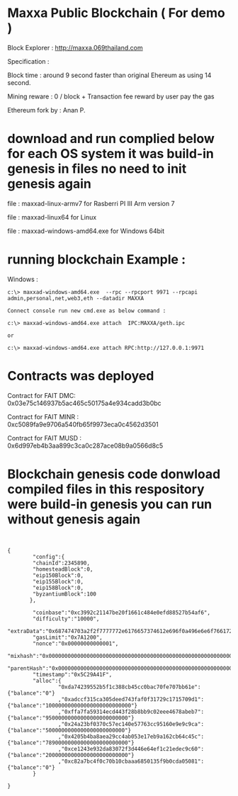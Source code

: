 # Maxxa Public Blockchain ( For demo )

Block Explorer : http://maxxa.069thailand.com 

Specification :

Block time : around 9 second faster than original Ehereum as using 14 second.

Mining reware : 0 / block + Transaction fee reward by user pay the gas


Ethereum fork by : Anan P.

# download and run complied below for each OS system it was build-in genesis in files no need to init genesis again 

file : maxxad-linux-armv7	for Rasberri PI III Arm version 7

file : maxxad-linux64      for Linux

file : maxxad-windows-amd64.exe  for Windows 64bit


# running blockchain Example : 

Windows : 

```
c:\> maxxad-windows-amd64.exe  --rpc --rpcport 9971 --rpcapi admin,personal,net,web3,eth --datadir MAXXA

Connect console run new cmd.exe as below command :   

c:\> maxxad-windows-amd64.exe attach  IPC:MAXXA/geth.ipc  

or 

c:\> maxxad-windows-amd64.exe attach RPC:http://127.0.0.1:9971

```
# Contracts was deployed 

Contract for FAIT  DMC: 0x03e75c146937b5ac465c50175a4e934cadd3b0bc

Contract for FAIT MINR : 0xc5089fa9e9706a540fb65f9973eca0c4562d3501

Contract for FAIT MUSD : 0x6d997eb4b3aa899c3ca0c287ace08b9a0566d8c5  

# Blockchain genesis code donwload compiled files in this respository were build-in genesis you can run without genesis again 
```


{
        "config":{
        "chainId":2345890,
        "homesteadBlock":0,
        "eip150Block":0,
        "eip155Block":0,
        "eip158Block":0,
        "byzantiumBlock":100
       },

        "coinbase":"0xc3992c21147be20f1661c484e0efd88527b54af6",
        "difficulty":"10000",
        "extraData":"0x687474703a2f2f7777772e6176657374612e696f0a496e6e6f7661726f2047726f757020436f2e2c4c74642e0a42616e676b6f6b0a546861696c616e64",
        "gasLimit":"0x7A1200",
        "nonce":"0x00000000000001",
        "mixhash":"0x0000000000000000000000000000000000000000000000000000000000000000",
        "parentHash":"0x0000000000000000000000000000000000000000000000000000000000000000",
        "timestamp":"0x5C29A41F",
        "alloc":{
                "0xda74239552b5f1c388cb45cc0bac70fe707bb61e":{"balance":"0"}
                ,"0xadccf315ca305deed743faf0f31729c1715709d1":{"balance":"100000000000000000000000000"}
                ,"0xffa7fa59314ecd443f28b8bb9c02eee4678abeb7":{"balance":"95000000000000000000000000"}
                ,"0x24a23bf0370c57ec140e57763cc95160e9e9c9ca":{"balance":"5000000000000000000000000"}
                ,"0x4205b4ba8aea29cc4ab053e17eb9a162cb64c45c":{"balance":"78900000000000000000000000"}
                ,"0xce1243e932da83072f3d446e64ef1c21edec9c60":{"balance":"20000000000000000000000000"}
                ,"0xc82a7bc4f0c70b10cbaaa6850135f9b0cda05081":{"balance":"0"}
        }

}
```
